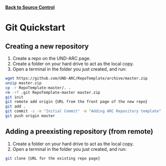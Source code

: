**[Back to Source Control](https://und-arc.github.io/research/src-control/index.html)**

# Git Quickstart

## Creating a new repository

1. Create a repo on the UND-ARC page.
2. Create a folder on your hard drive to act as the local copy.
3. Open a terminal in the folder you just created, and run:

```bash
wget https://github.com/UND-ARC/RepoTemplate/archive/master.zip
unzip master.zip
cp -r RepoTemplate-master/. .
rm -rf .git RepoTemplate-master master.zip
git init
git remote add origin {URL from the front page of the new repo}
git add .
git commit -s -m "Initial Commit" -m "Adding ARC Repository template"
git push origin master
```

## Adding a preexisting repository (from remote)

1. Create a folder on your hard drive to act as the local copy.
2. Open a terminal in the folder you just created, and run:

```bash
git clone {URL for the existing repo page}
```
